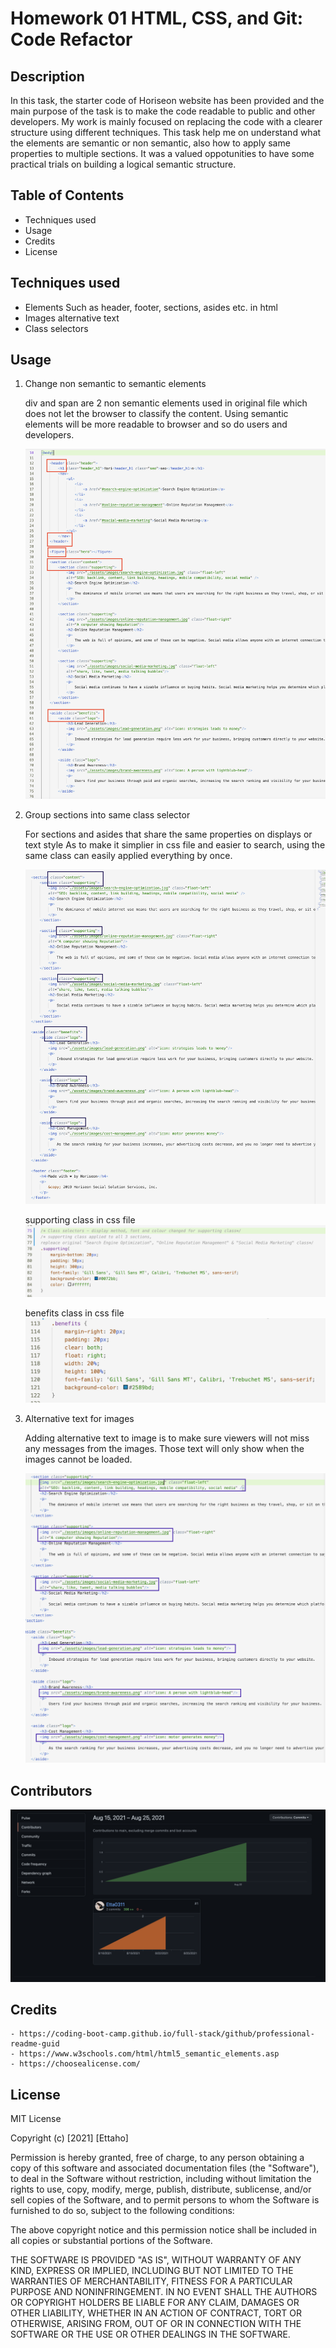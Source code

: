# Homework 01 HTML, CSS, and Git: Code Refactor

## Description

In this task, the starter code of Horiseon website has been provided and the main purpose of the task is to make the code readable to public and other developers.
My work is mainly focused on replacing the code with a clearer structure using different techniques.
This task help me on understand what the elements are semantic or non semantic, also how to apply same properties to multiple sections.
It was a valued oppotunities to have some practical trials on building a logical semantic structure.

## Table of Contents

   - Techniques used
   - Usage
   - Credits
   - License

## Techniques used

   - Elements Such as header, footer, sections, asides etc. in html
   - Images alternative text
   - Class selectors

## Usage

1. Change non semantic to semantic elements

    div and span are 2 non semantic elements used in original file which does not let the browser to classify the content.
   Using semantic elements will be more readable to browser and so do users and developers.
   
   ![sementic elements highlighted with red box](./RMimages/semantic-elements.png)

2. Group sections into same class selector

   For sections and asides that share the same properties on displays or text style
   As to make it simplier in css file and easier to search, using the same class can easily applied everything by once.

     ![supporting class & benefits, logo class highlighted with black box](./RMimages/grouped-class.png)

     supporting class in css file
     ![supporting class in css file](./RMimages/supporting-class.png)

     benefits class in css file
     ![benefits class in css file](./RMimages/benefits-class.png)

3. Alternative text for images

    Adding alternative text to image is to make sure viewers will not miss any messages from the images.
    Those text will only show when the images cannot be loaded.
    
     ![alternative text highlighted in purple box](./RMimages/image-alt-text.png)

## Contributors

![supporting class & benefits, logo class highlighted with black box](./RMimages/contributors.png)

## Credits
    - https://coding-boot-camp.github.io/full-stack/github/professional-readme-guid
    - https://www.w3schools.com/html/html5_semantic_elements.asp
    - https://choosealicense.com/
    
## License
MIT License

Copyright (c) [2021] [Ettaho]

Permission is hereby granted, free of charge, to any person obtaining a copy
of this software and associated documentation files (the "Software"), to deal
in the Software without restriction, including without limitation the rights
to use, copy, modify, merge, publish, distribute, sublicense, and/or sell
copies of the Software, and to permit persons to whom the Software is
furnished to do so, subject to the following conditions:

The above copyright notice and this permission notice shall be included in all
copies or substantial portions of the Software.

THE SOFTWARE IS PROVIDED "AS IS", WITHOUT WARRANTY OF ANY KIND, EXPRESS OR
IMPLIED, INCLUDING BUT NOT LIMITED TO THE WARRANTIES OF MERCHANTABILITY,
FITNESS FOR A PARTICULAR PURPOSE AND NONINFRINGEMENT. IN NO EVENT SHALL THE
AUTHORS OR COPYRIGHT HOLDERS BE LIABLE FOR ANY CLAIM, DAMAGES OR OTHER
LIABILITY, WHETHER IN AN ACTION OF CONTRACT, TORT OR OTHERWISE, ARISING FROM,
OUT OF OR IN CONNECTION WITH THE SOFTWARE OR THE USE OR OTHER DEALINGS IN THE
SOFTWARE.
